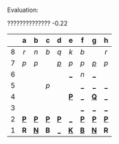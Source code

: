 Evaluation:

?????????????? -0.22

|     |  a  |  b  |  c  |  d  |  e  |  f  |  g  |  h  |
|:---:|:---:|:---:|:---:|:---:|:---:|:---:|:---:|:---:|
|  8  |  _r_  |  _n_  |  _b_  |  _q_  |  _k_  |  _b_  |     |  _r_  |
|  7  |  _p_  |  _p_  |     |  [_p_](http://localhost:8080/api/chess/play?move=g4d7)  |  _p_  |  _p_  |  [_p_](http://localhost:8080/api/chess/play?move=g4g7)  |  _p_  |
|  6  |     |     |     |     |  [_](http://localhost:8080/api/chess/play?move=g4e6)  |  _n_  |  [_](http://localhost:8080/api/chess/play?move=g4g6)  |     |
|  5  |     |     |  _p_  |     |     |  [_](http://localhost:8080/api/chess/play?move=g4f5)  |  [_](http://localhost:8080/api/chess/play?move=g4g5)  |  [_](http://localhost:8080/api/chess/play?move=g4h5)  |
|  4  |     |     |     |     |  [**P**](http://localhost:8080/api/chess/select?square=e4)  |  [_](http://localhost:8080/api/chess/play?move=g4f4)  |  [**Q**](http://localhost:8080/api/chess/select?square=g4)  |  [_](http://localhost:8080/api/chess/play?move=g4h4)  |
|  3  |     |     |     |     |     |  [_](http://localhost:8080/api/chess/play?move=g4f3)  |  [_](http://localhost:8080/api/chess/play?move=g4g3)  |  [_](http://localhost:8080/api/chess/play?move=g4h3)  |
|  2  |  [**P**](http://localhost:8080/api/chess/select?square=a2)  |  [**P**](http://localhost:8080/api/chess/select?square=b2)  |  [**P**](http://localhost:8080/api/chess/select?square=c2)  |  [**P**](http://localhost:8080/api/chess/select?square=d2)  |  [_](http://localhost:8080/api/chess/play?move=g4e2)  |  [**P**](http://localhost:8080/api/chess/select?square=f2)  |  [**P**](http://localhost:8080/api/chess/select?square=g2)  |  [**P**](http://localhost:8080/api/chess/select?square=h2)  |
|  1  |  **R**  |  [**N**](http://localhost:8080/api/chess/select?square=b1)  |  **B**  |  [_](http://localhost:8080/api/chess/play?move=g4d1)  |  [**K**](http://localhost:8080/api/chess/select?square=e1)  |  [**B**](http://localhost:8080/api/chess/select?square=f1)  |  [**N**](http://localhost:8080/api/chess/select?square=g1)  |  **R**  |